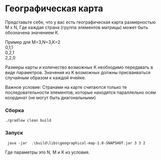 # Географическая карта

Представьте себе, что у вас есть географическая карта размерностью M x N, Где каждая страна (группа элементов матрицы) может быть обозначена значением K.

Пример для M=3,N=3,K=2\
0,1,1\
0,2,1\
2,2,0

Размеры карты и количество возможных K необходимо передавать в виде параметров. Значения из K возможных должны присваиваться случайным образом к каждой ячейке.

Важное условие: Странами на карте считаются только те последовательности элементов, которые находятся параллельно осям координат (не могут быть диагональными)

### Сборка
```shell
./gradlew clean build
```


### Запуск
```shell
 java -jar  .\build\libs\geographical-map-1.0-SNAPSHOT.jar 3 3 2
```
Где параметры это N, M и K из условия.